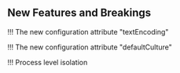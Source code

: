 ## New Features and Breakings

!!! The new configuration attribute "textEncoding"

!!! The new configuration attribute "defaultCulture"

!!! Process level isolation

